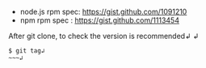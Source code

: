 * node.js rpm spec: https://gist.github.com/1091210
* npm rpm spec    : https://gist.github.com/1113454


After git clone, to check the version is recommended↲
↲
~~~↲
$ git tag↲
~~~↲

